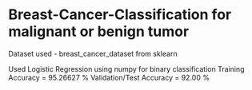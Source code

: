 # Breast-Cancer-Classification for malignant or benign tumor
Dataset used - breast_cancer_dataset from sklearn

Used Logistic Regression using numpy for binary classification
Training Accuracy = 95.26627 % 
Validation/Test Accuracy = 92.00 %
